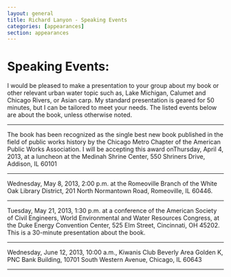 ```yaml
---
layout: general
title: Richard Lanyon - Speaking Events
categories: [appearances]
section: appearances
---
```


# Speaking Events:
I would be pleased to make a presentation to your group about my book or other relevant urban water topic such as, Lake Michigan, Calumet and Chicago Rivers, or Asian carp. My standard presentation is geared for 50 minutes, but I can be tailored to meet your needs. The listed events below are about the book, unless otherwise noted.

----

The book has been recognized as the single best new book published in the field of public works history by the Chicago Metro Chapter of the American Public Works Association. I will be accepting this award onThursday, April 4, 2013, at a luncheon at the Medinah Shrine Center, 550 Shriners Drive, Addison, IL 60101

---

Wednesday, May 8, 2013, 2:00 p.m. at the Romeoville Branch of the White Oak Library District, 201 North Normantown Road, Romeoville, IL 60446.

----

Tuesday, May 21, 2013, 1:30 p.m. at a conference of the American Society of Civil Engineers, World Environmental and Water Resources Congress, at the Duke Energy Convention Center, 525 Elm Street, Cincinnati, OH 45202. This is a 30-minute presentation about the book. 

----

Wednesday, June 12, 2013, 10:00 a.m., Kiwanis Club Beverly Area Golden K, PNC Bank Building, 10701 South Western Avenue, Chicago, IL 60643

----
